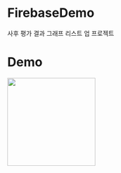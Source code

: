 # FirebaseDemo
사후 평가 결과 그래프 리스트 업 프로젝트

# Demo
<img src="https://user-images.githubusercontent.com/47443884/161426790-2f453812-e0a0-4123-84cd-7be8cd2e5063.gif" width="200px">
